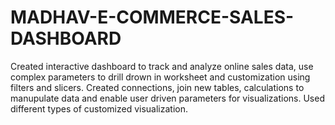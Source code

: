 # MADHAV-E-COMMERCE-SALES-DASHBOARD
Created interactive dashboard to track and analyze online sales data, use complex parameters to drill drown in worksheet and customization using filters and slicers. Created connections, join new tables, calculations to manupulate data and enable user driven parameters for visualizations. Used different types of customized visualization.

